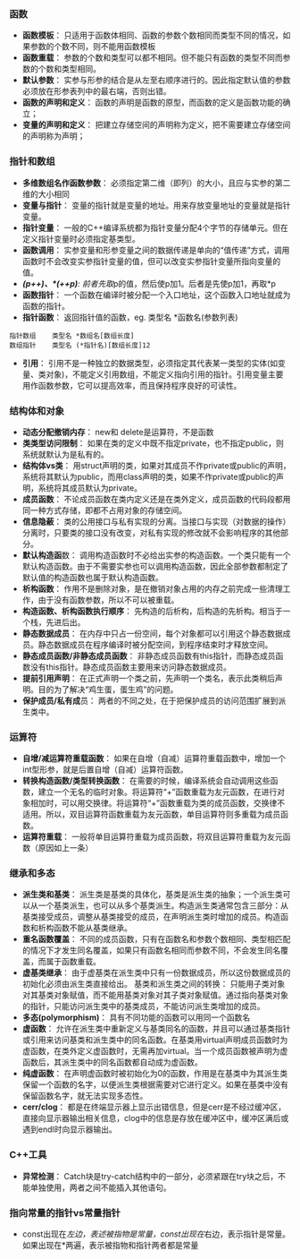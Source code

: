 ### 函数

- **函数模板**：
  只适用于函数体相同、函数的参数个数相同而类型不同的情况，如果参数的个数不同，则不能用函数模板
- **函数重载**：
  参数的个数和类型可以都不相同。但不能只有函数的类型不同而参数的个数和类型相同。
- **默认参数**：
  实参与形参的结合是从左至右顺序进行的。因此指定默认值的参数必须放在形参表列中的最右端，否则出错。
- **函数的声明和定义**：
  函数的声明是函数的原型，而函数的定义是函数功能的确立；
- **变量的声明和定义**：
  把建立存储空间的声明称为定义，把不需要建立存储空间的声明称为声明；

### 指针和数组

- **多维数组名作函数参数**：
  必须指定第二维（即列）的大小，且应与实参的第二维的大小相同
- **变量与指针**：
  变量的指针就是变量的地址。用来存放变量地址的变量就是指针变量。
- **指针变量**：
  一般的C++编译系统都为指针变量分配4个字节的存储单元。但在定义指针变量时必须指定基类型。
- **函数调用**：
  实参变量和形参变量之间的数据传递是单向的“值传递”方式，调用函数时不会改变实参指针变量的值，但可以改变实参指针变量所指向变量的值。
- ***(p++)、\*(++p)**:
  前者先取*p的值，然后使p加1。后者是先使p加1，再取*p
- **函数指针**：
  一个函数在编译时被分配一个入口地址，这个函数入口地址就成为函数的指针。
- **指针函数**：
  返回指针值的函数，eg. 类型名 *函数名(参数列表)

```
指针数组    类型名 *数组名[数组长度]
数组指针    类型名 (*指针名)[数组长度]12
```

- **引用**：
  引用不是一种独立的数据类型，必须指定其代表某一类型的实体(如变量、类对象)，不能定义引用数组，不能定义指向引用的指针。引用变量主要用作函数参数，它可以提高效率，而且保持程序良好的可读性。

### 结构体和对象

- **动态分配撤销内存**：
  new和 delete是运算符，不是函数
- **类类型访问限制**：
  如果在类的定义中既不指定private，也不指定public，则系统就默认为是私有的。
- **结构体vs类**：
  用struct声明的类，如果对其成员不作private或public的声明，系统将其默认为public，而用class声明的类，如果不作private或public的声明，系统将其成员默认为private。
- **成员函数**：
  不论成员函数在类内定义还是在类外定义，成员函数的代码段都用同一种方式存储，即都不占用对象的存储空间。
- **信息隐蔽**：
  类的公用接口与私有实现的分离。当接口与实现（对数据的操作）分离时，只要类的接口没有改变，对私有实现的修改就不会影响程序的其他部分。
- **默认构造函**数：
  调用构造函数时不必给出实参的构造函数。一个类只能有一个默认构造函数。由于不需要实参也可以调用构造函数，因此全部参数都制定了默认值的构造函数也属于默认构造函数。
- **析构函数**：
  作用不是删除对象，是在撤销对象占用的内存之前完成一些清理工作，由于没有函数参数，所以不可以被重载。
- **构造函数、析构函数执行顺序**：
  先构造的后析构，后构造的先析构。相当于一个栈，先进后出。
- **静态数据成员**：
  在内存中只占一份空间，每个对象都可以引用这个静态数据成员。静态数据成员在程序编译时被分配空间，到程序结束时才释放空间。
- **静态成员函数/非静态成员函数**：
  非静态成员函数有this指针，而静态成员函数没有this指针。静态成员函数主要用来访问静态数据成员。
- **提前引用声明**：
  在正式声明一个类之前，先声明一个类名，表示此类稍后声明。目的为了解决“鸡生蛋，蛋生鸡”的问题。
- **保护成员/私有成**员：
  两者的不同之处，在于把保护成员的访问范围扩展到派生类中。

### 运算符

- **自增/减运算符重载函数**：
  如果在自增（自减）运算符重载函数中，增加一个int型形参，就是后置自增（自减）运算符函数。
- **转换构造函数/类型转换函数**：
  在需要的时候，编译系统会自动调用这些函数，建立一个无名的临时对象。将运算符“+”函数重载为友元函数，在进行对象相加时，可以用交换律。将运算符“+”函数重载为类的成员函数，交换律不适用。所以，双目运算符函数重载为友元函数，单目运算符则多重载为成员函数。
- **运算符重载**：
  一般将单目运算符重载为成员函数，将双目运算符重载为友元函数（原因如上一条）

### 继承和多态

- **派生类和基类**：
  派生类是基类的具体化，基类是派生类的抽象；一个派生类可以从一个基类派生，也可以从多个基类派生。构造派生类通常包含三部分：从基类接受成员，调整从基类接受的成员，在声明派生类时增加的成员。构造函数和析构函数不能从基类继承。
- **重名函数覆盖**：
  不同的成员函数，只有在函数名和参数个数相同、类型相匹配的情况下才发生同名覆盖，如果只有函数名相同而参数不同，不会发生同名覆盖，而属于函数重载。
- **虚基类继承**：
  由于虚基类在派生类中只有一份数据成员，所以这份数据成员的初始化必须由派生类直接给出。
  基类和派生类之间的转换：
  只能用子类对象对其基类对象赋值，而不能用基类对象对其子类对象赋值。通过指向基类对象的指针，只能访问派生类中的基类成员，不能访问派生类增加的成员。
- **多态(polymorphism)**：
  具有不同功能的函数可以用同一个函数名
- **虚函数**：
  允许在派生类中重新定义与基类同名的函数，并且可以通过基类指针或引用来访问基类和派生类中的同名函数。在基类用virtual声明成员函数时为虚函数，在类外定义虚函数时，无需再加virtual。当一个成员函数被声明为虚函数后，其派生类中的同名函数都自动成为虚函数。
- **纯虚函数**：
  在声明虚函数时被初始化为0的函数，作用是在基类中为其派生类保留一个函数的名字，以便派生类根据需要对它进行定义。如果在基类中没有保留函数名字，就无法实现多态性。
- **cerr/clog**：
  都是在终端显示器上显示出错信息，但是cerr是不经过缓冲区，直接向显示器输出相关信息，clog中的信息是存放在缓冲区中，缓冲区满后或遇到endl时向显示器输出。

### C++工具

- **异常检测**：
  Catch块是try-catch结构中的一部分，必须紧跟在try块之后，不能单独使用，两者之间不能插入其他语句。

### 指向常量的指针vs常量指针

- const出现在*左边，表述被指物是常量，const出现在*右边，表示指针是常量。如果出现在*两遍，表示被指物和指针两者都是常量

